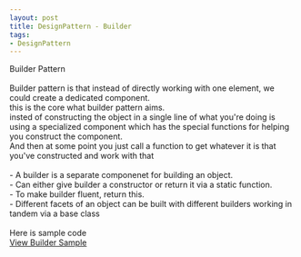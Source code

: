 ```yaml
---
layout: post
title: DesignPattern - Builder
tags:
- DesignPattern
---
```

Builder Pattern
<br/>
<br/>Builder pattern is that instead of directly working with one element, we could create a dedicated component.
<br/>this is the core what builder pattern aims.
<br/>insted of constructing the object in a single line of what you're doing is using a specialized component which has the special functions for helping you construct the component.
<br/>And then at some point you just call a function to get whatever it is that you've constructed and work with that
<br/>
<br/>- A builder is a separate componenet for building an object.
<br/>- Can either give builder a constructor or return it via a static function.
<br/>- To make builder fluent, return this.
<br/>- Different facets of an object can be built with different builders working in tandem via a base class
<br/>
<br/>Here is sample code
<br/><a href="https://github.com/korkooyk/CppStudy/tree/master/DesignPattern/Builder">View Builder Sample</a>